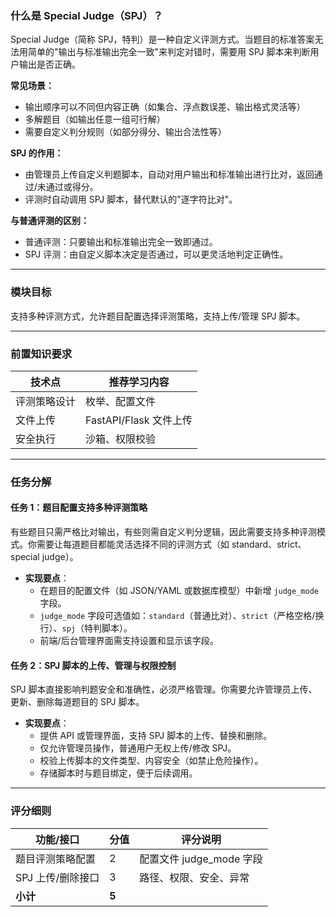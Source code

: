 <!-- ## Advance 1：Special Judge

--- -->

### 什么是 Special Judge（SPJ）？

Special Judge（简称 SPJ，特判）是一种自定义评测方式。当题目的标准答案无法用简单的"输出与标准输出完全一致"来判定对错时，需要用 SPJ 脚本来判断用户输出是否正确。

**常见场景：**
- 输出顺序可以不同但内容正确（如集合、浮点数误差、输出格式灵活等）
- 多解题目（如输出任意一组可行解）
- 需要自定义判分规则（如部分得分、输出合法性等）

**SPJ 的作用：**
- 由管理员上传自定义判题脚本，自动对用户输出和标准输出进行比对，返回通过/未通过或得分。
- 评测时自动调用 SPJ 脚本，替代默认的"逐字符比对"。

**与普通评测的区别：**
- 普通评测：只要输出和标准输出完全一致即通过。
- SPJ 评测：由自定义脚本决定是否通过，可以更灵活地判定正确性。

---

### 模块目标

支持多种评测方式，允许题目配置选择评测策略，支持上传/管理 SPJ 脚本。

---

### 前置知识要求

| 技术点         | 推荐学习内容           |
| -------------- | ---------------------- |
| 评测策略设计   | 枚举、配置文件         |
| 文件上传       | FastAPI/Flask 文件上传 |
| 安全执行       | 沙箱、权限校验         |

---

### 任务分解

#### 任务 1：题目配置支持多种评测策略

有些题目只需严格比对输出，有些则需自定义判分逻辑，因此需要支持多种评测模式。你需要让每道题目都能灵活选择不同的评测方式（如 standard、strict、special judge）。

- **实现要点**：
  - 在题目的配置文件（如 JSON/YAML 或数据库模型）中新增 `judge_mode` 字段。
  - `judge_mode` 字段可选值如：`standard`（普通比对）、`strict`（严格空格/换行）、`spj`（特判脚本）。
  - 前端/后台管理界面需支持设置和显示该字段。

#### 任务 2：SPJ 脚本的上传、管理与权限控制

SPJ 脚本直接影响判题安全和准确性，必须严格管理。你需要允许管理员上传、更新、删除每道题目的 SPJ 脚本。

- **实现要点**：
  - 提供 API 或管理界面，支持 SPJ 脚本的上传、替换和删除。
  - 仅允许管理员操作，普通用户无权上传/修改 SPJ。
  - 校验上传脚本的文件类型、内容安全（如禁止危险操作）。
  - 存储脚本时与题目绑定，便于后续调用。

---

### 评分细则

| 功能/接口                | 分值 | 评分说明                         |
|--------------------------|------|----------------------------------|
| 题目评测策略配置         | 2   | 配置文件 judge_mode 字段           |
| SPJ 上传/删除接口        | 3    | 路径、权限、安全、异常            |
| **小计**                 | **5**|                                  | 